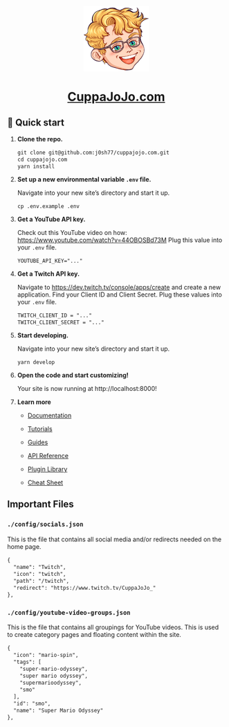 <p align="center">
  <a href="https://www.cuppajojo.com" target="_blank">
    <img alt="CuppaJoJo" src="./src/images/jojo-head-small.png" width="150" />
  </a>
</p>
<h1 align="center">
  <a href="https://www.cuppajojo.com" target="_blank">
    CuppaJoJo.com
  </a>
</h1>

## 🚀 Quick start

1.  **Clone the repo.**

    ```shell
    git clone git@github.com:j0sh77/cuppajojo.com.git
    cd cuppajojo.com
    yarn install
    ```

2.  **Set up a new environmental variable `.env` file.**

    Navigate into your new site’s directory and start it up.

    ```shell
    cp .env.example .env
    ```

3.  **Get a YouTube API key.**

    Check out this YouTube video on how: https://www.youtube.com/watch?v=44OBOSBd73M
    Plug this value into your `.env` file.

    ```
    YOUTUBE_API_KEY="..."
    ```

4.  **Get a Twitch API key.**

    Navigate to https://dev.twitch.tv/console/apps/create and create a new application.
    Find your Client ID and Client Secret.
    Plug these values into your `.env` file.

    ```
    TWITCH_CLIENT_ID = "..."
    TWITCH_CLIENT_SECRET = "..."
    ```

5.  **Start developing.**

    Navigate into your new site’s directory and start it up.

    ```shell
    yarn develop
    ```

6.  **Open the code and start customizing!**

    Your site is now running at http://localhost:8000!

7.  **Learn more**

    - [Documentation](https://www.gatsbyjs.com/docs/?utm_source=starter&utm_medium=readme&utm_campaign=minimal-starter-ts)

    - [Tutorials](https://www.gatsbyjs.com/tutorial/?utm_source=starter&utm_medium=readme&utm_campaign=minimal-starter-ts)

    - [Guides](https://www.gatsbyjs.com/tutorial/?utm_source=starter&utm_medium=readme&utm_campaign=minimal-starter-ts)

    - [API Reference](https://www.gatsbyjs.com/docs/api-reference/?utm_source=starter&utm_medium=readme&utm_campaign=minimal-starter-ts)

    - [Plugin Library](https://www.gatsbyjs.com/plugins?utm_source=starter&utm_medium=readme&utm_campaign=minimal-starter-ts)

    - [Cheat Sheet](https://www.gatsbyjs.com/docs/cheat-sheet/?utm_source=starter&utm_medium=readme&utm_campaign=minimal-starter-ts)

## Important Files

### `./config/socials.json`

This is the file that contains all social media and/or redirects needed on the home page. 

```
{
  "name": "Twitch",
  "icon": "twitch",
  "path": "/twitch",
  "redirect": "https://www.twitch.tv/CuppaJoJo_"
},
```

### `./config/youtube-video-groups.json`

This is the file that contains all groupings for YouTube videos. This is used to create category pages and floating content within the site.

```
{
  "icon": "mario-spin",
  "tags": [
    "super-mario-odyssey",
    "super mario odyssey",
    "supermarioodyssey",
    "smo"
  ],
  "id": "smo",
  "name": "Super Mario Odyssey"
},
```